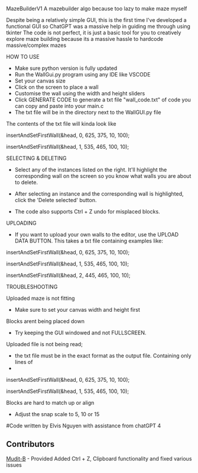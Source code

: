MazeBuilderV1
A mazebuilder algo because too lazy to make maze myself

Despite being a relatively simple GUI, this is the first time I've developed a functional GUI so ChatGPT was a massive help in guiding me through using tkinter
The code is not perfect, it is just a basic tool for you to creatively explore maze building because its a massive hassle to hardcode massive/complex mazes

HOW TO USE
- Make sure python version is fully updated
- Run the WallGui.py program using any IDE like VSCODE
- Set your canvas size
- Click on the screen to place a wall
- Customise the wall using the width and height sliders
- Click GENERATE CODE to generate a txt file "wall_code.txt" of code you can copy and paste into your main.c
- The txt file will be in the directory next to the WallGUI.py file

The contents of the txt file will kinda look like 

insertAndSetFirstWall(&head, 0, 625, 375, 10, 100);

insertAndSetFirstWall(&head, 1, 535, 465, 100, 10);

SELECTING & DELETING
- Select any of the instances listed on the right. It'll highlight the corresponding wall on the screen so you know what walls you are about to delete. 
- After selecting an instance and the corresponding wall is highlighted, click the 'Delete selected' button.

- The code also supports Ctrl + Z undo for misplaced blocks. 

UPLOADING
- If you want to upload your own walls to the editor, use the UPLOAD DATA BUTTON. This takes a txt file containing examples like:

insertAndSetFirstWall(&head, 0, 625, 375, 10, 100);

insertAndSetFirstWall(&head, 1, 535, 465, 100, 10);

insertAndSetFirstWall(&head, 2, 445, 465, 100, 10);

TROUBLESHOOTING

Uploaded maze is not fitting 
- Make sure to set your canvas width and height first 

Blocks arent being placed down 
- Try keeping the GUI windowed and not FULLSCREEN. 

Uploaded file is not being read; 
- the txt file must be in the exact format as the output file. Containing only lines of
- 
insertAndSetFirstWall(&head, 0, 625, 375, 10, 100);

insertAndSetFirstWall(&head, 1, 535, 465, 100, 10);

Blocks are hard to match up or align
- Adjust the snap scale to 5, 10 or 15


#Code written by Elvis Nguyen with assistance from chatGPT 4

## Contributors
[Mudit-B](https://github.com/Mudit-B) - Provided Added Ctrl + Z, Clipboard functionality and fixed various issues

